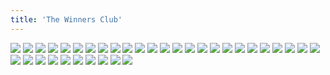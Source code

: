 ```yaml
---
title: 'The Winners Club'
---
```


![](great311.jpg)
![](great312.jpg)
![](great313.jpg)
![](great314.jpg)
![](great315.jpg)
![](great316.jpg)
![](great317.jpg)
![](great318.jpg)
![](great319.jpg)
![](great320.jpg)
![](great321.jpg)
![](great322.jpg)
![](great323.jpg)
![](great324.jpg)
![](great325.jpg)
![](great326.jpg)
![](great327.jpg)
![](great328.jpg)
![](great329.jpg)
![](great330.jpg)
![](great331.jpg)
![](great332.jpg)
![](great333.jpg)
![](great334.jpg)
![](great335.jpg)
![](great336.jpg)
![](great337.jpg)
![](great338.jpg)
![](great339.jpg)
![](great340.jpg)
![](great341.jpg)
![](great342.jpg)
![](great343.jpg)
![](great344.jpg)
![](great345.jpg)